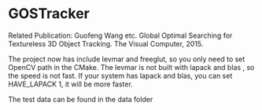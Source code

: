 # GOSTracker
Related Publication: 
Guofeng Wang etc. Global Optimal Searching for Textureless 3D Object Tracking. 
The Visual Computer, 2015.

The project now has include levmar and freeglut, so you only need to set OpenCV path in the CMake.
The levmar is not built with lapack and blas , so the speed is not fast. 
If your system has lapack and blas, you can set HAVE_LAPACK 1, it will be more faster.

The test data can be found in the data folder
